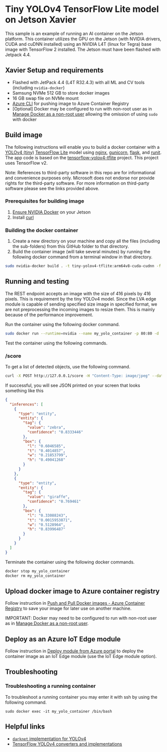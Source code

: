 # Tiny YOLOv4 TensorFlow Lite model on Jetson Xavier

This sample is an example of running an AI container on the Jetson platform.  This container utilizes the GPU on the Jetson (with NVIDIA drivers, CUDA and cuDNN installed) using an NVIDIA L4T (linux for Tegra) base image with TensorFlow 2 installed.  The Jetson must have been flashed with Jetpack 4.4.

## Xavier Setup and requirements

- Flashed with JetPack 4.4 (L4T R32.4.3) with all ML and CV tools (including `nvidia-docker`)
- Samsung NVMe 512 GB to store docker images
- 16 GB swap file on NVMe mount
- [Azure CLI](https://docs.microsoft.com/en-us/cli/azure/install-azure-cli-apt#manual-install-instructions) for pushing image to Azure Container Registry
- [Optional] Docker may be configured to run with non-root user as in [Manage Docker as a non-root user](https://docs.docker.com/engine/install/linux-postinstall/#manage-docker-as-a-non-root-user) allowing the omission of using `sudo` with docker

## Build image

The following instructions will enable you to build a docker container with a [YOLOv4 (tiny)](https://github.com//AlexeyAB/darknet) [TensorFlow Lite](https://www.tensorflow.org/lite) model using [nginx](https://www.nginx.com/), [gunicorn](https://gunicorn.org/), [flask](https://github.com/pallets/flask), and [runit](http://smarden.org/runit/).  The app code is based on the [tensorflow-yolov4-tflite](https://github.com/hunglc007/tensorflow-yolov4-tflite) project.  This project uses TensorFlow v2.

Note: References to third-party software in this repo are for informational and convenience purposes only. Microsoft does not endorse nor provide rights for the third-party software. For more information on third-party software please see the links provided above.

### Prerequisites for building image

1. [Ensure NVIDIA Docker](https://github.com/NVIDIA/nvidia-docker/wiki/NVIDIA-Container-Runtime-on-Jetson) on your Jetson
2. Install [curl](http://curl.haxx.se/)

### Building the docker container

1. Create a new directory on your machine and copy all the files (including the sub-folders) from this GitHub folder to that directory.
2. Build the container image (will take several minutes) by running the following docker command from a terminal window in that directory.

```bash
sudo nvidia-docker build . -t tiny-yolov4-tflite:arm64v8-cuda-cudnn -f arm64v8-gpu-cudnn.dockerfile
```
    
## Running and testing

The REST endpoint accepts an image with the size of 416 pixels by 416 pixels. This is requirement by the tiny YOLOv4 model. Since the LVA edge module is capable of sending specified size image in specified format, we are not preprocessing the incoming images to resize them. This is mainly because of the performance improvement.

Run the container using the following docker command.

```bash
sudo docker run --runtime=nvidia --name my_yolo_container -p 80:80 -d  -i tiny-yolov4-tflite:arm64v8-cuda-cudnn
```

Test the container using the following commands.

### /score
To get a list of detected objects, use the following command.

```bash
curl -X POST http://127.0.0.1/score -H "Content-Type: image/jpeg" --data-binary @<full_path_to_image_file_in_jpeg>
```
If successful, you will see JSON printed on your screen that looks something like this
```json
{
  "inferences": [
    {
      "type": "entity",
      "entity": {
        "tag": {
          "value": "zebra",
          "confidence": "0.8333446"
        },
        "box": {
          "l": "0.6046585",
          "t": "0.4014857",
          "w": "0.21853799",
          "h": "0.49041268"
        }
      }
    },
    {
      "type": "entity",
      "entity": {
        "tag": {
          "value": "giraffe",
          "confidence": "0.769461"
        },
        "box": {
          "l": "0.33088243",
          "t": "0.0015953871",
          "w": "0.5128964",
          "h": "0.83996487"
        }
      }
    }
  ]
}
```

Terminate the container using the following docker commands.

```bash
docker stop my_yolo_container
docker rm my_yolo_container
```

## Upload docker image to Azure container registry

Follow instruction in [Push and Pull Docker images - Azure Container Registry](http://docs.microsoft.com/en-us/azure/container-registry/container-registry-get-started-docker-cli) to save your image for later use on another machine.

IMPORTANT:  Docker may need to be configured to run with non-root user as in [Manage Docker as a non-root user](https://docs.docker.com/engine/install/linux-postinstall/#manage-docker-as-a-non-root-user).

## Deploy as an Azure IoT Edge module

Follow instruction in [Deploy module from Azure portal](https://docs.microsoft.com/en-us/azure/iot-edge/how-to-deploy-modules-portal) to deploy the container image as an IoT Edge module (use the IoT Edge module option). 

## Troubleshooting

### Troubleshooting a running container

To troubleshoot a running container you may enter it with ssh by using the following command.

```
sudo docker exec -it my_yolo_container /bin/bash
```

## Helpful links

- [`darknet` implementation for YOLOv4](https://github.com/AlexeyAB/darknet)
- [TensorFlow YOLOv4 converters and implementations](https://github.com/hunglc007/tensorflow-yolov4-tflite)
